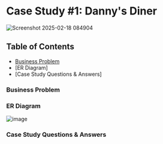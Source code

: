 # Case Study #1: Danny's Diner

![Screenshot 2025-02-18 084904](https://github.com/user-attachments/assets/77f72972-f2c6-4388-a637-90fdd343e335)

## Table of Contents
- [Business Problem](READme.md#business-problem)
- [ER Diagram]
- [Case Study Questions & Answers]


### Business Problem

### ER Diagram
![image](https://github.com/user-attachments/assets/21339843-ad8e-468b-bec8-b7be922e5827)


### Case Study Questions & Answers
